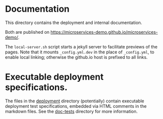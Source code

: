 # Documentation
This directory contains the deployment and internal documentation.

Both are published on https://microservices-demo.github.io/microservices-demo/.

The `local-server.sh` script starts a jekyll server to facilitate previews of the pages.
Note that it mounts `_config.yml.dev` in the place of `_config.yml`, to enable local linking;
otherwise the github.io host is prefixed to all links.

# Executable deployment specifications.
The files in the [deployment](deployment/) directory (potentially) contain executable deployment test
specifications, embedded via HTML comments in the markdown files. See the [doc-tests](../doc-tests)
directory for more information.
